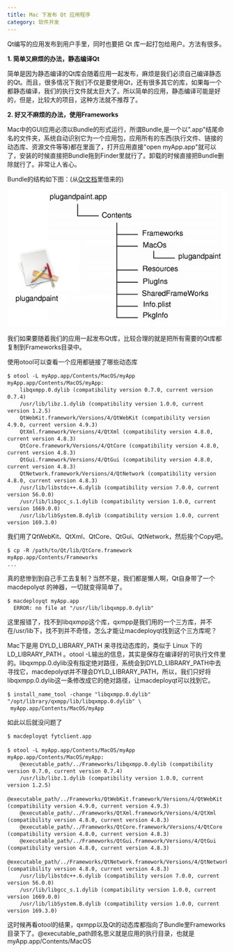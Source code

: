 ```yaml
---
title: Mac 下发布 Qt 应用程序
category: 软件开发
---
```


Qt编写的应用发布到用户手里，同时也要把 Qt 库一起打包给用户。方法有很多。

**1. 简单又麻烦的办法，静态编译Qt**

简单是因为静态编译的Qt库会随着应用一起发布，麻烦是我们必须自己编译静态的Qt。而且，很多情况下我们不仅是要使用Qt，还有很多其它的库，如果每一个都静态编译，我们的执行文件就太巨大了。所以简单的应用，静态编译可能是好的，但是，比较大的项目，这种方法就不推荐了。

**2. 好又不麻烦的办法，使用Frameworks**

Mac中的GUI应用必须以Bundle的形式运行，所谓Bundle,是一个以".app"结尾命名的文件夹，系统自动识别它为一个应用包，应用所有的东西(执行文件、链接的动态库、资源文件等等)都在里面了，打开应用直接"open myApp.app"就可以了，安装的时候直接把Bundle拖到Finder里就行了。卸载的时候直接把Bundle删除就行了。非常让人省心。

Bundle的结构如下图：(从[Qt文档](http://doc.qt.digia.com/qt/deployment-mac.html)里借来的)

![img](/img/posts/2012120214475239.png)

我们如果要随着我们的应用一起发布Qt库，比较合理的就是把所有需要的Qt库都复制到Frameworks目录中。

使用otool可以查看一个应用都链接了哪些动态库

```console
$ otool -L myApp.app/Contents/MacOS/myApp 
myApp.app/Contents/MacOS/myApp:
    libqxmpp.0.dylib (compatibility version 0.7.0, current version 0.7.4)
    /usr/lib/libz.1.dylib (compatibility version 1.0.0, current version 1.2.5)
    QtWebKit.framework/Versions/4/QtWebKit (compatibility version 4.9.0, current version 4.9.3)
    QtXml.framework/Versions/4/QtXml (compatibility version 4.8.0, current version 4.8.3)
    QtCore.framework/Versions/4/QtCore (compatibility version 4.8.0, current version 4.8.3)
    QtGui.framework/Versions/4/QtGui (compatibility version 4.8.0, current version 4.8.3)
    QtNetwork.framework/Versions/4/QtNetwork (compatibility version 4.8.0, current version 4.8.3)
    /usr/lib/libstdc++.6.dylib (compatibility version 7.0.0, current version 56.0.0)
    /usr/lib/libgcc_s.1.dylib (compatibility version 1.0.0, current version 1669.0.0)
    /usr/lib/libSystem.B.dylib (compatibility version 1.0.0, current version 169.3.0)
```

我们用了QtWebKit、QtXml、QtCore、QtGui、QtNetwork，然后挨个Copy吧。

```console
$ cp -R /path/to/Qt/lib/QtCore.framework  myApp.app/Contents/Frameworks
...
```

真的悲惨到到自己手工去复制？当然不是，我们都是懒人啊，Qt自身带了一个 macdepolyqt 的神器，一切就变得简单了。

```console
$ macdeployqt myApp.app
  ERROR: no file at "/usr/lib/libqxmpp.0.dylib" 
```

这里报错了，找不到libqxmpp这个库，qxmpp是我们用的一个三方库，并不在/usr/lib下，找不到并不奇怪，怎么才能让macdeployqt找到这个三方库呢？

Mac下是用 DYLD_LIBRARY_PATH 来寻找动态库的，类似于 Linux 下的 LD_LIBRARY_PATH 。otool -L输出的信息，其实是保存在编译好的可执行文件里的。libqxmpp.0.dylib没有指定绝对路径，系统会到DYLD_LIBRARY_PATH中去寻找它，macdepolyqt并不理会DYLD_LIBRARY_PATH，所以，我们只好将libqxmpp.0.dylib这一条修改成它的绝对路径，让macdeployqt可以找到它。

```console
$ install_name_tool -change "libqxmpp.0.dylib" "/opt/library/qxmpp/lib/libqxmpp.0.dylib" \
 myApp.app/Contents/MacOS/myApp
```

如此以后就没问题了

```console
$ macdeployqt fytclient.app

$ otool -L myApp.app/Contents/MacOS/myApp 
myApp.app/Contents/MacOS/myApp:
    @executable_path/../Frameworks/libqxmpp.0.dylib (compatibility version 0.7.0, current version 0.7.4)
    /usr/lib/libz.1.dylib (compatibility version 1.0.0, current version 1.2.5)
    @executable_path/../Frameworks/QtWebKit.framework/Versions/4/QtWebKit (compatibility version 4.9.0, current version 4.9.3)
    @executable_path/../Frameworks/QtXml.framework/Versions/4/QtXml (compatibility version 4.8.0, current version 4.8.3)
    @executable_path/../Frameworks/QtCore.framework/Versions/4/QtCore (compatibility version 4.8.0, current version 4.8.3)
    @executable_path/../Frameworks/QtGui.framework/Versions/4/QtGui (compatibility version 4.8.0, current version 4.8.3)
    @executable_path/../Frameworks/QtNetwork.framework/Versions/4/QtNetwork (compatibility version 4.8.0, current version 4.8.3)
    /usr/lib/libstdc++.6.dylib (compatibility version 7.0.0, current version 56.0.0)
    /usr/lib/libgcc_s.1.dylib (compatibility version 1.0.0, current version 1669.0.0)
    /usr/lib/libSystem.B.dylib (compatibility version 1.0.0, current version 169.3.0)
```
这时候再看otool的结果，qxmpp以及Qt的动态库都指向了Bundle里Frameworks目录下了。@executable_path顾名思义就是应用的执行目录，也就是myApp.app/Contents/MacOS